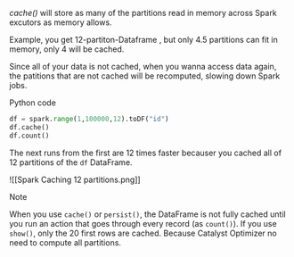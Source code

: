 _cache()_ will store as many of the partitions read in memory across Spark excutors as memory allows.

Example, you get 12-partiton-Dataframe , but only 4.5 partitions can fit in memory, only 4 will be cached. 

Since all of your data is not cached, when you wanna access data again, the patitions that are not cached will be recomputed, slowing down Spark jobs.

Python code

```python
df = spark.range(1,100000,12).toDF("id")
df.cache()
df.count()
```
The next runs from the first are  12 times faster becauser you cached all of 12 partitions of the `df` DataFrame.

![[Spark Caching 12 partitions.png]]


>[!note]
>When you use `cache()` or `persist()`, the DataFrame is not fully cached until you run an action that goes through every record (as `count()`). If you use `show()`, only the 20 first rows are cached. Because Catalyst Optimizer no need to compute all partitions.
              



